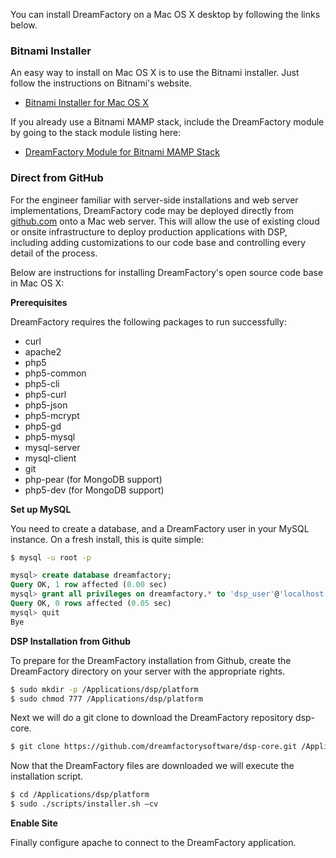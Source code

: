 You can install DreamFactory on a Mac OS X desktop by following the links below.

### Bitnami Installer

An easy way to install on Mac OS X is to use the Bitnami installer. Just follow the instructions on Bitnami's website.

* [Bitnami Installer for Mac OS X](https://bitnami.com/stack/dreamfactory/installer#osx)

If you already use a Bitnami MAMP stack, include the DreamFactory module by going to the stack module listing here:

* [DreamFactory Module for Bitnami MAMP Stack](https://bitnami.com/stack/mamp/modules#dreamfactory)

### Direct from GitHub

For the engineer familiar with server-side installations and web server implementations, DreamFactory code may be deployed directly from [github.com](http://github.com/dreamfactorysoftware/dsp-core) onto a Mac web server. This will allow the use of existing cloud or onsite infrastructure to deploy production applications with DSP, including adding customizations to our code base and controlling every detail of the process.

Below are instructions for installing DreamFactory's open source code base in Mac OS X:

<b> Prerequisites </b>

<p>DreamFactory requires the following packages to run successfully:</p>
<ul>
<li>curl</li>
<li>apache2</li>
<li>php5</li>
<li>php5-common</li>
<li>php5-cli</li>
<li>php5-curl</li>
<li>php5-json</li>
<li>php5-mcrypt</li>
<li>php5-gd</li>
<li>php5-mysql</li>
<li>mysql-server</li>
<li>mysql-client</li>
<li>git</li>
<li>php-pear (for MongoDB support)</li>
<li>php5-dev (for MongoDB support)</li>
</ul>

<B>Set up MySQL</B>

<p>You need to create a database, and a DreamFactory user in your MySQL instance.  On a fresh install, this is quite simple:</p>

```bash
$ mysql -u root -p
```
   ```sql
   mysql> create database dreamfactory;
   Query OK, 1 row affected (0.00 sec)
   mysql> grant all privileges on dreamfactory.* to 'dsp_user'@'localhost' identified by 'dsp_user';
   Query OK, 0 rows affected (0.05 sec)
   mysql> quit
   Bye
   ```

<b>DSP Installation from Github</b>

<p>To prepare for the DreamFactory installation from Github, create the DreamFactory directory on your server with the appropriate rights.</p>

```bash
$ sudo mkdir -p /Applications/dsp/platform
$ sudo chmod 777 /Applications/dsp/platform
```

<p>Next we will do a git clone to download the DreamFactory repository dsp-core.</p>

```bash
$ git clone https://github.com/dreamfactorysoftware/dsp-core.git /Applications/dsp/platform
```

<p>Now that the DreamFactory files are downloaded we will execute the installation script.</p>

```bash
$ cd /Applications/dsp/platform
$ sudo ./scripts/installer.sh –cv
```

<b>Enable Site</b>
<p>
Finally configure apache to connect to the DreamFactory application.